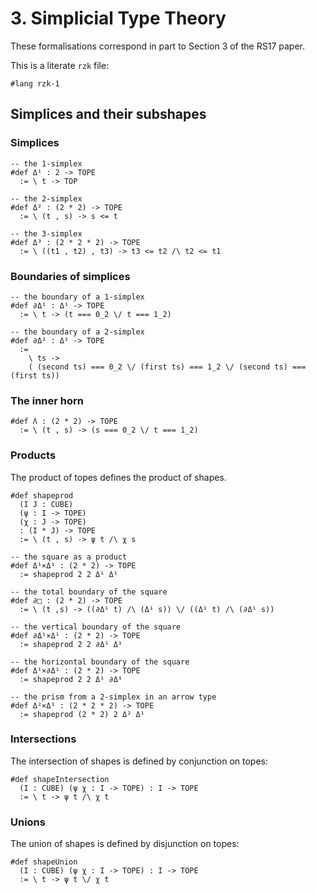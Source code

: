 # 3. Simplicial Type Theory

These formalisations correspond in part to Section 3 of the RS17 paper.

This is a literate `rzk` file:

```rzk
#lang rzk-1
```

## Simplices and their subshapes

### Simplices

```rzk
-- the 1-simplex
#def Δ¹ : 2 -> TOPE
  := \ t -> TOP

-- the 2-simplex
#def Δ² : (2 * 2) -> TOPE
  := \ (t , s) -> s <= t

-- the 3-simplex
#def Δ³ : (2 * 2 * 2) -> TOPE
  := \ ((t1 , t2) , t3) -> t3 <= t2 /\ t2 <= t1
```

### Boundaries of simplices

```rzk
-- the boundary of a 1-simplex
#def ∂Δ¹ : Δ¹ -> TOPE
  := \ t -> (t === 0_2 \/ t === 1_2)

-- the boundary of a 2-simplex
#def ∂Δ² : Δ² -> TOPE
  :=
    \ ts ->
    ( (second ts) === 0_2 \/ (first ts) === 1_2 \/ (second ts) === (first ts))
```

### The inner horn

```rzk
#def Λ : (2 * 2) -> TOPE
  := \ (t , s) -> (s === 0_2 \/ t === 1_2)
```

### Products

The product of topes defines the product of shapes.

```rzk
#def shapeprod
  (I J : CUBE)
  (ψ : I -> TOPE)
  (χ : J -> TOPE)
  : (I * J) -> TOPE
  := \ (t , s) -> ψ t /\ χ s

-- the square as a product
#def Δ¹×Δ¹ : (2 * 2) -> TOPE
  := shapeprod 2 2 Δ¹ Δ¹

-- the total boundary of the square
#def ∂□ : (2 * 2) -> TOPE
  := \ (t ,s) -> ((∂Δ¹ t) /\ (Δ¹ s)) \/ ((Δ¹ t) /\ (∂Δ¹ s))

-- the vertical boundary of the square
#def ∂Δ¹×Δ¹ : (2 * 2) -> TOPE
  := shapeprod 2 2 ∂Δ¹ Δ¹

-- the horizontal boundary of the square
#def Δ¹×∂Δ¹ : (2 * 2) -> TOPE
  := shapeprod 2 2 Δ¹ ∂Δ¹

-- the prism from a 2-simplex in an arrow type
#def Δ²×Δ¹ : (2 * 2 * 2) -> TOPE
  := shapeprod (2 * 2) 2 Δ² Δ¹
```

### Intersections

The intersection of shapes is defined by conjunction on topes:

```rzk
#def shapeIntersection
  (I : CUBE) (ψ χ : I -> TOPE) : I -> TOPE
  := \ t -> ψ t /\ χ t
```

### Unions

The union of shapes is defined by disjunction on topes:

```rzk
#def shapeUnion
  (I : CUBE) (ψ χ : I -> TOPE) : I -> TOPE
  := \ t -> ψ t \/ χ t
```
